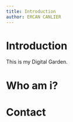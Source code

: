 ```yaml
---
title: Introduction
author: ERCAN CANLIER
---
```

# Introduction
This is my Digital Garden.

# Who am i?

# Contact